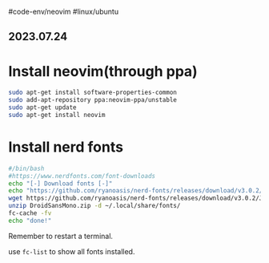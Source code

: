 #code-env/neovim #linux/ubuntu 
## 2023.07.24

# Install neovim(through ppa)

```bash
sudo apt-get install software-properties-common
sudo add-apt-repository ppa:neovim-ppa/unstable
sudo apt-get update
sudo apt-get install neovim
```

# Install nerd fonts

```bash
#/bin/bash
#https://www.nerdfonts.com/font-downloads
echo "[-] Download fonts [-]"
echo "https://github.com/ryanoasis/nerd-fonts/releases/download/v3.0.2/JetBrainsMono.zip"
wget https://github.com/ryanoasis/nerd-fonts/releases/download/v3.0.2/JetBrainsMono.zip
unzip DroidSansMono.zip -d ~/.local/share/fonts/
fc-cache -fv
echo "done!"
```

Remember to restart a terminal.

use `fc-list` to show all fonts installed.
